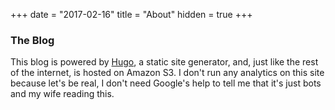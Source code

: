 +++
date = "2017-02-16"
title = "About"
hidden = true
+++

### The Blog
This blog is powered by [Hugo](https://gohugo.io), a static site generator, and, just like the rest of the internet, is hosted on Amazon S3. I don't run any analytics on this site because let's be real, I don't need Google's help to tell me that it's just bots and my wife reading this.
